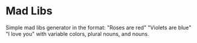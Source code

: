 # Mad Libs
Simple mad libs generator in the format:
  "Roses are red"
  "Violets are blue"
  "I love you"
with variable colors, plural nouns, and nouns. 
